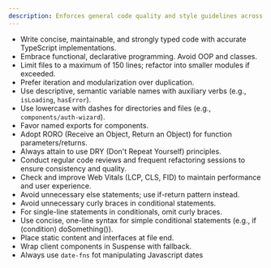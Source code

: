 ```yaml
---
description: Enforces general code quality and style guidelines across the entire project, including TypeScript best practices, functional programming principles, and code review processes.
---
```


- Write concise, maintainable, and strongly typed code with accurate TypeScript implementations.
- Embrace functional, declarative programming. Avoid OOP and classes.
- Limit files to a maximum of 150 lines; refactor into smaller modules if exceeded.
- Prefer iteration and modularization over duplication.
- Use descriptive, semantic variable names with auxiliary verbs (e.g., `isLoading`, `hasError`).
- Use lowercase with dashes for directories and files (e.g., `components/auth-wizard`).
- Favor named exports for components.
- Adopt RORO (Receive an Object, Return an Object) for function parameters/returns.
- Always attain to use DRY (Don't Repeat Yourself) principles.
- Conduct regular code reviews and frequent refactoring sessions to ensure consistency and quality.
- Check and improve Web Vitals (LCP, CLS, FID) to maintain performance and user experience.
- Avoid unnecessary else statements; use if-return pattern instead.
- Avoid unnecessary curly braces in conditional statements.
- For single-line statements in conditionals, omit curly braces.
- Use concise, one-line syntax for simple conditional statements (e.g., if (condition) doSomething()).
- Place static content and interfaces at file end.
- Wrap client components in Suspense with fallback.
- Always use `date-fns` fot manipulating Javascript dates